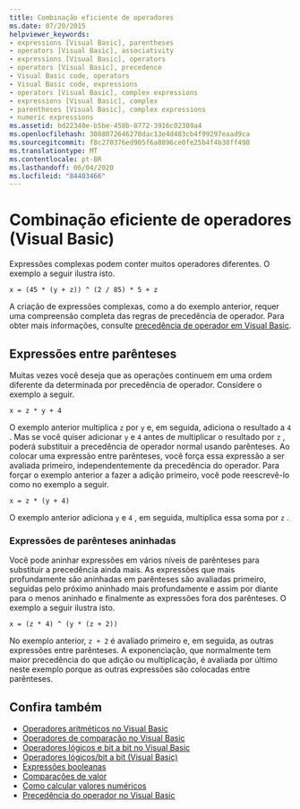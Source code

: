 ```yaml
---
title: Combinação eficiente de operadores
ms.date: 07/20/2015
helpviewer_keywords:
- expressions [Visual Basic], parentheses
- operators [Visual Basic], associativity
- expressions [Visual Basic], operators
- operators [Visual Basic], precedence
- Visual Basic code, operators
- Visual Basic code, expressions
- operators [Visual Basic], complex expressions
- expressions [Visual Basic], complex
- parentheses [Visual Basic], complex expressions
- numeric expressions
ms.assetid: bd22340e-b5be-458b-8772-3916c02309a4
ms.openlocfilehash: 3088072646278dac13e4d483cb4f99297eaad9ca
ms.sourcegitcommit: f8c270376ed905f6a8896ce0fe25b4f4b38ff498
ms.translationtype: MT
ms.contentlocale: pt-BR
ms.lasthandoff: 06/04/2020
ms.locfileid: "84403466"
---
```

# <a name="efficient-combination-of-operators-visual-basic"></a>Combinação eficiente de operadores (Visual Basic)
Expressões complexas podem conter muitos operadores diferentes. O exemplo a seguir ilustra isto.  
  
 `x = (45 * (y + z)) ^ (2 / 85) * 5 + z`  
  
 A criação de expressões complexas, como a do exemplo anterior, requer uma compreensão completa das regras de precedência de operador. Para obter mais informações, consulte [precedência de operador em Visual Basic](../../../language-reference/operators/operator-precedence.md).  
  
## <a name="parenthetical-expressions"></a>Expressões entre parênteses  
 Muitas vezes você deseja que as operações continuem em uma ordem diferente da determinada por precedência de operador. Considere o exemplo a seguir.  
  
 `x = z * y + 4`  
  
 O exemplo anterior multiplica `z` por `y` e, em seguida, adiciona o resultado a `4` . Mas se você quiser adicionar `y` e `4` antes de multiplicar o resultado por `z` , poderá substituir a precedência de operador normal usando parênteses. Ao colocar uma expressão entre parênteses, você força essa expressão a ser avaliada primeiro, independentemente da precedência do operador. Para forçar o exemplo anterior a fazer a adição primeiro, você pode reescrevê-lo como no exemplo a seguir.  
  
 `x = z * (y + 4)`  
  
 O exemplo anterior adiciona `y` e `4` , em seguida, multiplica essa soma por `z` .  
  
### <a name="nested-parenthetical-expressions"></a>Expressões de parênteses aninhadas  
 Você pode aninhar expressões em vários níveis de parênteses para substituir a precedência ainda mais. As expressões que mais profundamente são aninhadas em parênteses são avaliadas primeiro, seguidas pelo próximo aninhado mais profundamente e assim por diante para o menos aninhado e finalmente as expressões fora dos parênteses. O exemplo a seguir ilustra isto.  
  
 `x = (z * 4) ^ (y * (z + 2))`  
  
 No exemplo anterior, `z + 2` é avaliado primeiro e, em seguida, as outras expressões entre parênteses. A exponenciação, que normalmente tem maior precedência do que adição ou multiplicação, é avaliada por último neste exemplo porque as outras expressões são colocadas entre parênteses.  
  
## <a name="see-also"></a>Confira também

- [Operadores aritméticos no Visual Basic](arithmetic-operators.md)
- [Operadores de comparação no Visual Basic](comparison-operators.md)
- [Operadores lógicos e bit a bit no Visual Basic](logical-and-bitwise-operators.md)
- [Operadores lógicos/bit a bit (Visual Basic)](../../../language-reference/operators/logical-bitwise-operators.md)
- [Expressões booleanas](boolean-expressions.md)
- [Comparações de valor](value-comparisons.md)
- [Como calcular valores numéricos](how-to-calculate-numeric-values.md)
- [Precedência do operador no Visual Basic](../../../language-reference/operators/operator-precedence.md)
